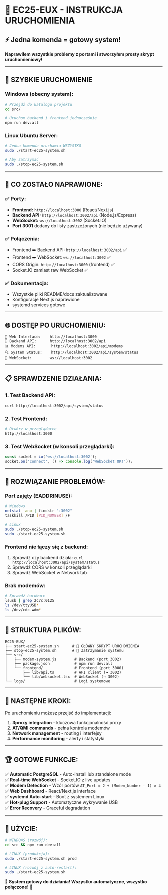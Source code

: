 # 🚀 EC25-EUX - INSTRUKCJA URUCHOMIENIA

## ⚡ Jedna komenda = gotowy system!

**Naprawiłem wszystkie problemy z portami i stworzyłem prosty skrypt uruchomieniowy!**

---

## 🎯 **SZYBKIE URUCHOMIENIE**

### **Windows (obecny system):**
```bash
# Przejdź do katalogu projektu
cd src/

# Uruchom backend i frontend jednocześnie
npm run dev:all
```

### **Linux Ubuntu Server:**
```bash
# Jedna komenda uruchamia WSZYSTKO
sudo ./start-ec25-system.sh

# Aby zatrzymać
sudo ./stop-ec25-system.sh
```

---

## 🔧 **CO ZOSTAŁO NAPRAWIONE:**

### ✅ **Porty:**
- **Frontend:** `http://localhost:3000` (React/Next.js)
- **Backend API:** `http://localhost:3002/api` (Node.js/Express)
- **WebSocket:** `ws://localhost:3002` (Socket.IO)
- **Port 3001** dodany do listy zastrzeżonych (nie będzie używany)

### ✅ **Połączenia:**
- Frontend ➡️ Backend API: `http://localhost:3002/api` ✅
- Frontend ➡️ WebSocket: `ws://localhost:3002` ✅
- CORS Origin: `http://localhost:3000` (frontend) ✅
- Socket.IO zamiast raw WebSocket ✅

### ✅ **Dokumentacja:**
- Wszystkie pliki README/docs zaktualizowane
- Konfiguracje Next.js naprawione
- systemd services gotowe

---

## 🌐 **DOSTĘP PO URUCHOMIENIU:**

```
🎯 Web Interface:    http://localhost:3000
🔌 Backend API:      http://localhost:3002/api
📊 Modems API:       http://localhost:3002/api/modems
🔍 System Status:    http://localhost:3002/api/system/status
📡 WebSocket:        ws://localhost:3002
```

---

## 📋 **SPRAWDZENIE DZIAŁANIA:**

### 1. **Test Backend API:**
```bash
curl http://localhost:3002/api/system/status
```

### 2. **Test Frontend:**
```bash
# Otwórz w przeglądarce
http://localhost:3000
```

### 3. **Test WebSocket (w konsoli przeglądarki):**
```javascript
const socket = io('ws://localhost:3002');
socket.on('connect', () => console.log('WebSocket OK!'));
```

---

## 🐛 **ROZWIĄZANIE PROBLEMÓW:**

### **Port zajęty (EADDRINUSE):**
```bash
# Windows
netstat -ano | findstr ":3002"
taskkill /PID [PID_NUMBER] /F

# Linux
sudo ./stop-ec25-system.sh
sudo ./start-ec25-system.sh
```

### **Frontend nie łączy się z backend:**
1. Sprawdź czy backend działa: `curl http://localhost:3002/api/system/status`
2. Sprawdź CORS w konsoli przeglądarki
3. Sprawdź WebSocket w Network tab

### **Brak modemów:**
```bash
# Sprawdź hardware
lsusb | grep 2c7c:0125
ls /dev/ttyUSB*
ls /dev/cdc-wdm*
```

---

## 📁 **STRUKTURA PLIKÓW:**

```
EC25-EUX/
├── start-ec25-system.sh      # 🚀 GŁÓWNY SKRYPT URUCHOMIENIA
├── stop-ec25-system.sh       # 🛑 Zatrzymanie systemu
├── src/
│   ├── modem-system.js        # Backend (port 3002)
│   ├── package.json           # npm run dev:all
│   └── frontend/              # Frontend (port 3000)
│       ├── lib/api.ts         # API client (→ 3002)
│       └── lib/websocket.tsx  # WebSocket (→ 3002)
└── logs/                      # Logi systemowe
```

---

## 🎯 **NASTĘPNE KROKI:**

Po uruchomieniu możesz przejść do implementacji:
1. **3proxy integration** - kluczowa funkcjonalność proxy
2. **AT/QMI commands** - pełna kontrola modemów
3. **Network management** - routing i interfejsy
4. **Performance monitoring** - alerty i statystyki

---

## 🏆 **GOTOWE FUNKCJE:**

✅ **Automatic PostgreSQL** - Auto-install lub standalone mode  
✅ **Real-time WebSocket** - Socket.IO z live updates  
✅ **Modem Detection** - Wzór portów `AT_Port = 2 + (Modem_Number - 1) × 4`  
✅ **Web Dashboard** - React/Next.js interface  
✅ **systemd Auto-start** - Boot z systemem Linux  
✅ **Hot-plug Support** - Automatyczne wykrywanie USB  
✅ **Error Recovery** - Graceful degradation  

---

## 🚀 **UŻYCIE:**

```bash
# WINDOWS (rozwój):
cd src && npm run dev:all

# LINUX (produkcja):
sudo ./start-ec25-system.sh prod

# LINUX (rozwój z auto-restart):
sudo ./start-ec25-system.sh
```

**🎉 System gotowy do działania! Wszystko automatyczne, wszystko połączone!** 🚀

